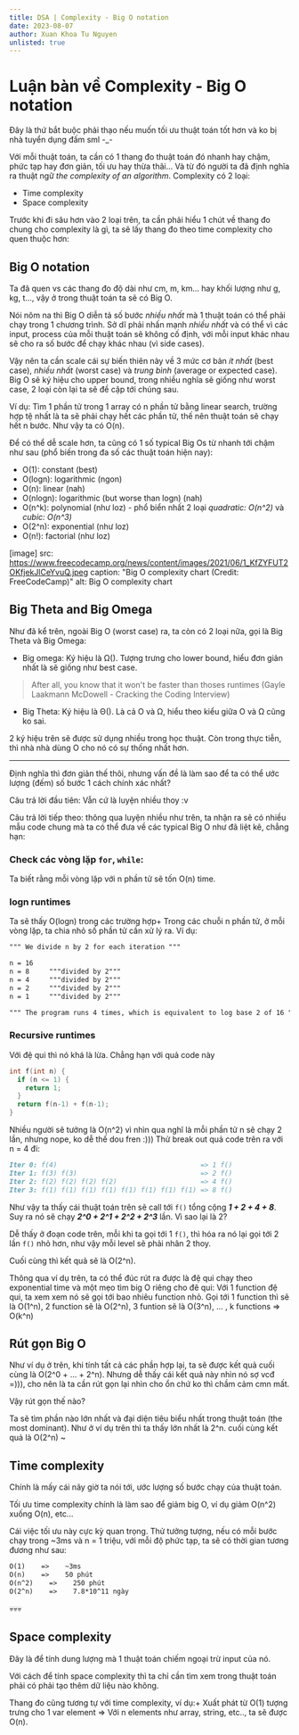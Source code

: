 ```yaml
---
title: DSA | Complexity - Big O notation
date: 2023-08-07
author: Xuan Khoa Tu Nguyen
unlisted: true
---
```


# Luận bàn về Complexity - Big O notation

Đây là thứ bắt buộc phải thạo nếu muốn tối ưu thuật toán tốt hơn và ko bị nhà tuyển dụng đấm sml -_-

Với mỗi thuật toán, ta cần có 1 thang đo thuật toán đó nhanh hay chậm, phức tạp hay đơn giản, tối ưu
hay thừa thãi... Và từ đó người ta đã định nghĩa ra thuật ngữ *the complexity of an algorithm*.
Complexity có 2 loại:

- Time complexity
- Space complexity

Trước khi đi sâu hơn vào 2 loại trên, ta cần phải hiểu 1 chút về thang đo chung cho complexity là gì,
ta sẽ lấy thang đo theo time complexity cho quen thuộc hơn:

## Big O notation

Ta đã quen vs các thang đo độ dài như cm, m, km... hay khối lượng như g, kg, t..., vậy ở trong thuật
toán ta sẽ có Big O.

Nói nôm na thì Big O diễn tả số bước *nhiều nhất* mà 1 thuật toán có thể phải chạy trong 1 chương
trình. Sở dĩ phải nhấn mạnh *nhiều nhất* và có thể vì các input, process của mỗi thuật toán sẽ không
cố định, với mỗi input khác nhau sẽ cho ra số bước để chạy khác nhau (vì side cases).

Vậy nên ta cần scale cái sự biến thiên này về 3 mức cơ bản *ít nhất* (best case), *nhiều nhất* (worst
case) và *trung bình* (average or expected case). Big O sẽ ký hiệu cho upper bound, trong nhiều nghĩa
sẽ giống như worst case, 2 loại còn lại ta sẽ đề cập tới chúng sau.

Ví dụ: Tìm 1 phần tử trong 1 array có n phần tử bằng linear search, trường hợp tệ nhất là ta sẽ phải
chạy hết các phần tử, thế nên thuật toán sẽ chạy hết n bước. Như vậy ta có O(n).

Để có thể dễ scale hơn, ta cũng có 1 số typical Big Os từ nhanh tới chậm như sau (phổ biến trong đa
số các thuật toán hiện nay):

- O(1): constant (best)
- O(logn): logarithmic (ngon)
- O(n): linear (nah)
- O(nlogn): logarithmic (but worse than logn) (nah)
- O(n^k): polynomial (như loz) - phổ biển nhất 2 loại *quadratic: O(n^2)* và *cubic: O(n^3)*
- O(2^n): exponential (như loz)
- O(n!): factorial (như loz)

[image]
    src: https://www.freecodecamp.org/news/content/images/2021/06/1_KfZYFUT2OKfjekJlCeYvuQ.jpeg
    caption: "Big O complexity chart (Credit: FreeCodeCamp)"
    alt: Big O complexity chart

## Big Theta and Big Omega

Như đã kể trên, ngoài Big O (worst case) ra, ta còn có 2 loại nữa, gọi là Big Theta và Big Omega:

- Big omega: Ký hiệu là Ω(). Tượng trưng cho lower bound, hiểu đơn giản nhất là sẽ giống như best
case.

> After all, you know that it won't be faster than thoses runtimes (Gayle Laakmann McDowell - Cracking the Coding Interview)

- Big Theta: Ký hiệu là Θ(). Là cả O và Ω, hiểu theo kiểu giữa O và Ω cũng ko sai.

2 ký hiệu trên sẽ được sử dụng nhiều trong học thuật. Còn trong thực tiễn, thì nhà nhà dùng O cho nó có sự thống nhất hơn.

___

Định nghĩa thì đơn giản thế thôi, nhưng vấn đề là làm sao để ta có thể ước lượng (đếm) số bước 1
cách chính xác nhất?

Câu trả lời đầu tiên: Vẫn cứ là luyện nhiều thoy :v

Câu trả lời tiếp theo: thông qua luyện nhiều như trên, ta nhận ra sẽ có nhiều mẫu code chung mà ta
có thể đưa về các typical Big O như đã liệt kê, chẳng hạn:

### Check các vòng lặp `for`, `while`:

Ta biết rằng mỗi vòng lặp với n phần tử sẽ tốn O(n) time.

### logn runtimes

Ta sẽ thấy O(logn) trong các trường hợp+ Trong các chuỗi n phần tử, ở mỗi vòng lặp, ta chia nhỏ số phần tử cần xử lý ra. Ví dụ:

```md
""" We divide n by 2 for each iteration """

n = 16
n = 8     """divided by 2"""
n = 4     """divided by 2"""
n = 2     """divided by 2"""
n = 1     """divided by 2"""

""" The program runs 4 times, which is equivalent to log base 2 of 16 """
```

### Recursive runtimes

Với đệ qui thì nó khá là lừa. Chẳng hạn với quả code này

```cpp
int f(int n) {
  if (n <= 1) {
    return 1;
  }
  return f(n-1) + f(n-1);
}
```

Nhiều người sẽ tưởng là O(n^2) vì nhìn qua nghĩ là mỗi phần tử n sẽ chạy 2 lần, nhưng nope, ko dễ thế dou fren :)))
Thử break out quả code trên ra với n = 4 đi:

```md
Iter 0: f(4)                                    => 1 f()
Iter 1: f(3) f(3)                               => 2 f()
Iter 2: f(2) f(2) f(2) f(2)                     => 4 f()
Iter 3: f(1) f(1) f(1) f(1) f(1) f(1) f(1) f(1) => 8 f()
```

Như vậy ta thấy cái thuật toán trên sẽ call tới `f()` tổng cộng ***1 + 2 + 4 + 8***. Suy ra nó sẽ
chạy ***2^0 + 2^1 + 2^2 + 2^3*** lần. Vì sao lại là 2?

Dễ thấy ở đoạn code trên, mỗi khi ta gọi tới 1 `f()`, thì hóa ra nó lại gọi tới 2 lần `f()` nhỏ hơn,
như vậy mỗi level sẽ phải nhân 2 thoy.

Cuối cùng thì kết quả sẽ là O(2^n).

Thông qua ví dụ trên, ta có thể đúc rút ra được là đệ qui chạy theo exponential time và một mẹo tìm
big O riêng cho đê qui: Với 1 function đệ qui, ta xem xem nó sẽ gọi tới bao nhiêu function nhỏ. Gọi
tới 1 function thì sẽ là O(1^n), 2 function sẽ là O(2^n), 3 funtion sẽ là O(3^n), ... , k functions
=> O(k^n)

## Rút gọn Big O

Như ví dụ ở trên, khi tính tất cả các phần hợp lại, ta sẽ được kết quả cuối cùng là O(2^0 + ... + 2^n).
Nhưng dễ thấy cái kết quả này nhìn nó sợ vcđ =))), cho nên là ta cần rút gọn lại nhìn cho ổn chứ ko
thì chầm cảm cmn mất.

Vậy rút gọn thế nào?

Ta sẽ tìm phần nào lớn nhất và đại diện tiêu biểu nhất trong thuật toán (the most dominant). Như ở
ví dụ trên thì ta thấy lớn nhất là 2^n. cuối cùng kết quả là O(2^n) ~

## Time complexity

Chính là mấy cái nãy giờ ta nói tới, ước lượng số bước chạy của thuật toán.

Tối ưu time complexity chính là làm sao để giảm big O, ví dụ giảm O(n^2) xuống O(n), etc...

Cái việc tối ưu này cực kỳ quan trọng. Thử tưởng tượng, nếu có mỗi bước chạy trong ~3ms và n = 1
triệu, với mỗi độ phức tạp, ta sẽ có thời gian tương đương như sau:

```md
O(1)    =>    ~3ms
O(n)    =>    50 phút
O(n^2)    =>    250 phút
O(2^n)    =>    7.8*10^11 ngày
```

💀💀💀

## Space complexity

Đây là để tính dung lượng mà 1 thuật toán chiếm ngoại trừ input của nó.

Với cách để tính space complexity thì ta chỉ cần tìm xem trong thuật toán phải có phải tạo thêm dữ
liệu nào không.

Thang đo cũng tương tự với time complexity, ví dụ:+ Xuất phát từ O(1) tượng trưng cho 1 var element
=> Với n elements như array, string, etc.., ta sẽ được O(n).

